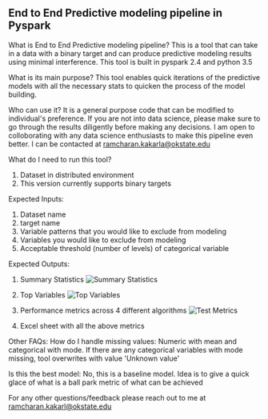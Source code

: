 ## End to End Predictive modeling pipeline in Pyspark ##

What is End to End Predictive modeling pipeline?
This is a tool that can take in a data with a binary target and can produce predictive modeling results using minimal interference. This tool is built in pyspark 2.4 and python 3.5

What is its main purpose?
This tool enables quick iterations of the predictive models with all the necessary stats to quicken the process of the model building. 

Who can use it?
It is a general purpose code that can be modified to individual's preference. If you are not into data science, please make sure to go through the results diligently before making any decisions.
I am open to colloborating with any data science enthusiasts to make this pipeline even better. I can be contacted at ramcharan.kakarla@okstate.edu


What do I need to run this tool?
1. Dataset in distributed environment
2. This version currently supports binary targets

Expected Inputs:
1. Dataset name
2. target name
3. Variable patterns that you would like to exclude from modeling
4. Variables you would like to exclude from modeling
5. Acceptable threshold (number of levels) of categorical variable

Expected Outputs:
1. Summary Statistics
![Summary Statistics](https://github.com/ramchak1/DataScience/blob/master/Predicitve_Modeling/Pyspark/SummaryStats.png)

2. Top Variables
![Top Variables](https://github.com/ramchak1/DataScience/blob/master/Predicitve_Modeling/Pyspark/Top_Variables.png)

3. Performance metrics across 4 different algorithms 
![Test Metrics](https://github.com/ramchak1/DataScience/blob/master/Predicitve_Modeling/Pyspark/Test_Metrics.png)

4. Excel sheet with all the above metrics


Other FAQs:
How do I handle missing values:
Numeric with mean and categorical with mode. If there are any categorical variables with mode missing, tool overwrites with value 'Unknown value'

Is this the best model:
No, this is a baseline model. Idea is to give a quick glace of what is a ball park metric of what can be achieved


For any other questions/feedback please reach out to me at ramcharan.kakarl@okstate.edu
 
